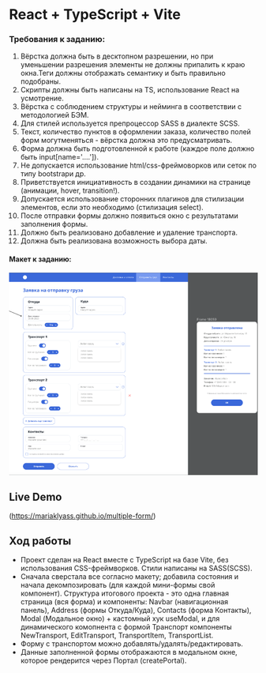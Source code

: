 # React + TypeScript + Vite

### Требования к заданию:

1.  Вёрстка должна быть в десктопном разрешении, но при уменьшении разрешения элементы не должны припалить к краю окна.Теги должны отображать семантику и быть правильно подобраны.
2.  Скрипты должны быть написаны на TS, использование React на усмотрение.
3.  Вёрстка с соблюдением структуры и нейминга в соответствии с методологией БЭМ.
4.  Для стилей используется препроцессор SASS в диалекте SCSS.
5.  Текст, количество пунктов в оформлении заказа, количество полей форм могутменяться - вёрстка должна это предусматривать.
6.  Форма должна быть подготовленной к работе (каждое поле должно быть input[name='....']).
7.  Не допускается использование html/css-фреймоворков или сеток по типу bootstrapи др.
8.  Приветствуется инициативность в создании динамики на странице (анимации, hover, transition!).
9.  Допускается использование сторонних плагинов для стилизации элементов, если это необходимо (стилизация select).
10. После отправки формы должно появиться окно с результатами заполнения формы.
11. Должно быть реализовано добавление и удаление транспорта.
12. Должна быть реализована возможность выбора даты.

#### Макет к заданию:

![Layout](/public/task-layout.png)

## Live Demo

(https://mariaklyass.github.io/multiple-form/)

## Ход работы

- Проект сделан на React вместе с TypeScript на базе Vite, без использования CSS-фреймворков. Стили написаны на SASS(SCSS).
- Сначала сверстала все согласно макету; добавила состояния и начала декомпозировать (для каждой мини-формы свой компонент). Структура итогового проекта - это одна главная страница (вся форма) и компоненты: Navbar (навигационная панель), Address (формы Откуда/Куда), Contacts (форма Контакты), Modal (Модальное окно) + кастомный хук useModal, и для динамического комопнента с формой Транспорт компоненты NewTransport, EditTransport, TransportItem, TransportList.
- Форму с транспортом можно добавлять/удалять/редактировать.
- Данные заполненной формы отображаются в модальном окне, которое рендерится через Портал (createPortal).
